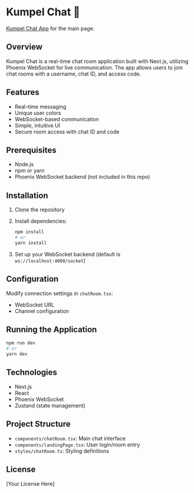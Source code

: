 # Kumpel Chat 💬

[Kumpel Chat App](kumpel-chat.vercel.app) for the main page.

## Overview

Kumpel Chat is a real-time chat room application built with Next.js, utilizing Phoenix WebSocket for live communication. The app allows users to join chat rooms with a username, chat ID, and access code.

## Features

- Real-time messaging
- Unique user colors
- WebSocket-based communication
- Simple, intuitive UI
- Secure room access with chat ID and code

## Prerequisites

- Node.js
- npm or yarn
- Phoenix WebSocket backend (not included in this repo)

## Installation

1. Clone the repository
2. Install dependencies:
   ```bash
   npm install
   # or
   yarn install
   ```

3. Set up your WebSocket backend (default is `ws://localhost:4000/socket`)

## Configuration

Modify connection settings in `chatRoom.tsx`:
- WebSocket URL
- Channel configuration

## Running the Application

```bash
npm run dev
# or
yarn dev
```

## Technologies

- Next.js
- React
- Phoenix WebSocket
- Zustand (state management)

## Project Structure

- `components/chatRoom.tsx`: Main chat interface
- `components/landingPage.tsx`: User login/room entry
- `styles/chatRoom.ts`: Styling definitions

## License

[Your License Here]
